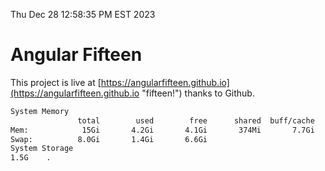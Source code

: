 Thu Dec 28 12:58:35 PM EST 2023

# Angular Fifteen


This project is live at [https://angularfifteen.github.io](https://angularfifteen.github.io "fifteen!") thanks to Github.

```bash
System Memory
               total        used        free      shared  buff/cache   available
Mem:            15Gi       4.2Gi       4.1Gi       374Mi       7.7Gi        11Gi
Swap:          8.0Gi       1.4Gi       6.6Gi
System Storage
1.5G	.
